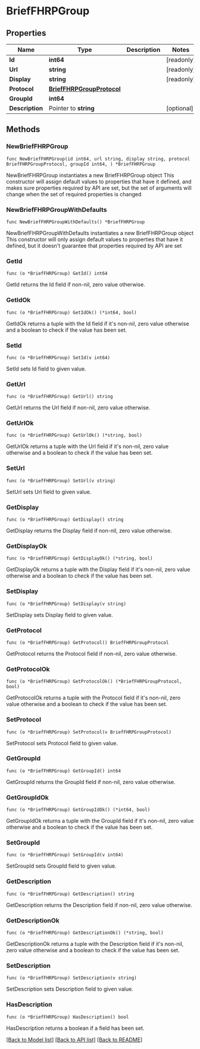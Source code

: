 # BriefFHRPGroup

## Properties

Name | Type | Description | Notes
------------ | ------------- | ------------- | -------------
**Id** | **int64** |  | [readonly] 
**Url** | **string** |  | [readonly] 
**Display** | **string** |  | [readonly] 
**Protocol** | [**BriefFHRPGroupProtocol**](BriefFHRPGroupProtocol.md) |  | 
**GroupId** | **int64** |  | 
**Description** | Pointer to **string** |  | [optional] 

## Methods

### NewBriefFHRPGroup

`func NewBriefFHRPGroup(id int64, url string, display string, protocol BriefFHRPGroupProtocol, groupId int64, ) *BriefFHRPGroup`

NewBriefFHRPGroup instantiates a new BriefFHRPGroup object
This constructor will assign default values to properties that have it defined,
and makes sure properties required by API are set, but the set of arguments
will change when the set of required properties is changed

### NewBriefFHRPGroupWithDefaults

`func NewBriefFHRPGroupWithDefaults() *BriefFHRPGroup`

NewBriefFHRPGroupWithDefaults instantiates a new BriefFHRPGroup object
This constructor will only assign default values to properties that have it defined,
but it doesn't guarantee that properties required by API are set

### GetId

`func (o *BriefFHRPGroup) GetId() int64`

GetId returns the Id field if non-nil, zero value otherwise.

### GetIdOk

`func (o *BriefFHRPGroup) GetIdOk() (*int64, bool)`

GetIdOk returns a tuple with the Id field if it's non-nil, zero value otherwise
and a boolean to check if the value has been set.

### SetId

`func (o *BriefFHRPGroup) SetId(v int64)`

SetId sets Id field to given value.


### GetUrl

`func (o *BriefFHRPGroup) GetUrl() string`

GetUrl returns the Url field if non-nil, zero value otherwise.

### GetUrlOk

`func (o *BriefFHRPGroup) GetUrlOk() (*string, bool)`

GetUrlOk returns a tuple with the Url field if it's non-nil, zero value otherwise
and a boolean to check if the value has been set.

### SetUrl

`func (o *BriefFHRPGroup) SetUrl(v string)`

SetUrl sets Url field to given value.


### GetDisplay

`func (o *BriefFHRPGroup) GetDisplay() string`

GetDisplay returns the Display field if non-nil, zero value otherwise.

### GetDisplayOk

`func (o *BriefFHRPGroup) GetDisplayOk() (*string, bool)`

GetDisplayOk returns a tuple with the Display field if it's non-nil, zero value otherwise
and a boolean to check if the value has been set.

### SetDisplay

`func (o *BriefFHRPGroup) SetDisplay(v string)`

SetDisplay sets Display field to given value.


### GetProtocol

`func (o *BriefFHRPGroup) GetProtocol() BriefFHRPGroupProtocol`

GetProtocol returns the Protocol field if non-nil, zero value otherwise.

### GetProtocolOk

`func (o *BriefFHRPGroup) GetProtocolOk() (*BriefFHRPGroupProtocol, bool)`

GetProtocolOk returns a tuple with the Protocol field if it's non-nil, zero value otherwise
and a boolean to check if the value has been set.

### SetProtocol

`func (o *BriefFHRPGroup) SetProtocol(v BriefFHRPGroupProtocol)`

SetProtocol sets Protocol field to given value.


### GetGroupId

`func (o *BriefFHRPGroup) GetGroupId() int64`

GetGroupId returns the GroupId field if non-nil, zero value otherwise.

### GetGroupIdOk

`func (o *BriefFHRPGroup) GetGroupIdOk() (*int64, bool)`

GetGroupIdOk returns a tuple with the GroupId field if it's non-nil, zero value otherwise
and a boolean to check if the value has been set.

### SetGroupId

`func (o *BriefFHRPGroup) SetGroupId(v int64)`

SetGroupId sets GroupId field to given value.


### GetDescription

`func (o *BriefFHRPGroup) GetDescription() string`

GetDescription returns the Description field if non-nil, zero value otherwise.

### GetDescriptionOk

`func (o *BriefFHRPGroup) GetDescriptionOk() (*string, bool)`

GetDescriptionOk returns a tuple with the Description field if it's non-nil, zero value otherwise
and a boolean to check if the value has been set.

### SetDescription

`func (o *BriefFHRPGroup) SetDescription(v string)`

SetDescription sets Description field to given value.

### HasDescription

`func (o *BriefFHRPGroup) HasDescription() bool`

HasDescription returns a boolean if a field has been set.


[[Back to Model list]](../README.md#documentation-for-models) [[Back to API list]](../README.md#documentation-for-api-endpoints) [[Back to README]](../README.md)


